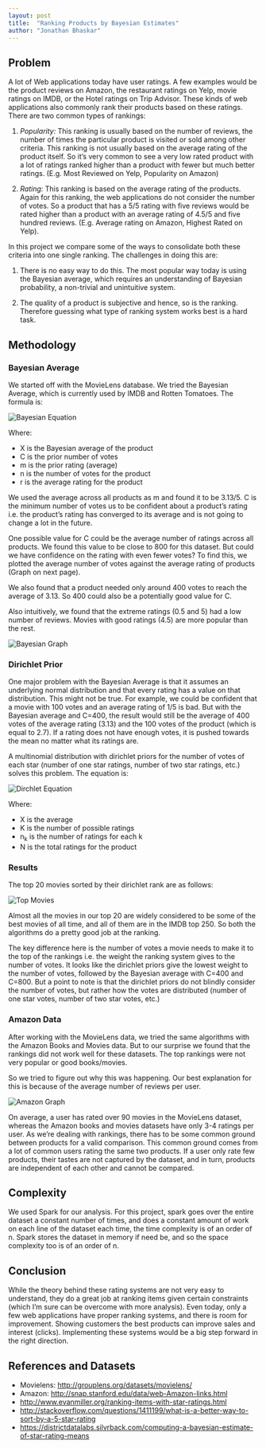 ```yaml
---
layout: post
title:  "Ranking Products by Bayesian Estimates"
author: "Jonathan Bhaskar"
---
```


## Problem

A lot of Web applications today have user ratings. A few examples would be the product reviews on Amazon, the restaurant ratings on Yelp, movie ratings on IMDB, or the Hotel ratings on Trip Advisor. These kinds of web applications also commonly rank their products based on these ratings. There are two common types of rankings:

1.  *Popularity:* This ranking is usually based on the number of reviews, the number of times the particular product is visited or sold among other criteria. This ranking is not usually based on the average rating of the product itself. So it’s very common to see a very low rated product with a lot of ratings ranked higher than a product with fewer but much better ratings. (E.g. Most Reviewed on Yelp, Popularity on Amazon)

2.  *Rating:* This ranking is based on the average rating of the products. Again for this ranking, the web applications do not consider the number of votes. So a product that has a 5/5 rating with five reviews would be rated higher than a product with an average rating of 4.5/5 and five hundred reviews. (E.g. Average rating on Amazon, Highest Rated on Yelp).

In this project we compare some of the ways to consolidate both these criteria into one single ranking. The challenges in doing this are:

1.  There is no easy way to do this. The most popular way today is using the Bayesian average, which requires an understanding of Bayesian probability, a non-trivial and unintuitive system.

2.  The quality of a product is subjective and hence, so is the ranking. Therefore guessing what type of ranking system works best is a hard task.

## Methodology

### Bayesian Average

We started off with the MovieLens database. We tried the Bayesian Average, which is currently used by IMDB and Rotten Tomatoes. The formula is:

![Bayesian Equation](/images/bayesian_equation.png)

Where:

* X is the Bayesian average of the product
* C is the prior number of votes
* m is the prior rating (average)
* n is the number of votes for the product
* r is the average rating for the product

We used the average across all products as m and found it to be 3.13/5. C is the minimum number of votes us to be confident about a product’s rating i.e. the product’s rating has converged to its average and is not going to change a lot in the future.

One possible value for C could be the average number of ratings across all products. We found this value to be close to 800 for this dataset. But could we have confidence on the rating with even fewer votes? To find this, we plotted the average number of votes against the average rating of products (Graph on next page).

We also found that a product needed only around 400 votes to reach the average of 3.13. So 400 could also be a potentially good value for C.

Also intuitively, we found that the extreme ratings (0.5 and 5) had a low number of reviews. Movies with good ratings (4.5) are more popular than the rest.

![Bayesian Graph](/images/bayesian_graph.png)

### Dirichlet Prior

One major problem with the Bayesian Average is that it assumes an underlying normal distribution and that every rating has a value on that distribution. This might not be true. For example, we could be confident that a movie with 100 votes and an average rating of 1/5 is bad. But with the Bayesian average and C=400, the result would still be the average of 400 votes of the average rating (3.13) and the 100 votes of the product (which is equal to 2.7). If a rating does not have enough votes, it is pushed towards the mean no matter what its ratings are.

A multinomial distribution with dirichlet priors for the number of votes of each star (number of one star ratings, number of two star ratings, etc.) solves this problem. The equation is:

![Dirchlet Equation](/images/dirchlet_equation.png)

Where:

* X is the average
* K is the number of possible ratings
* n<sub>k</sub> is the number of ratings for each k
* N is the total ratings for the product

### Results

The top 20 movies sorted by their dirichlet rank are as follows:

![Top Movies](/images/top_movies.png)

Almost all the movies in our top 20 are widely considered to be some of the best movies of all time, and all of them are in the IMDB top 250. So both the algorithms do a pretty good job at the ranking.

The key difference here is the number of votes a movie needs to make it to the top of the rankings i.e. the weight the ranking system gives to the number of votes. It looks like the dirichlet priors give the lowest weight to the number of votes, followed by the Bayesian average with C=400 and C=800. But a point to note is that the dirichlet priors do not blindly consider the number of votes, but rather how the votes are distributed (number of one star votes, number of two star votes, etc.)

### Amazon Data

After working with the MovieLens data, we tried the same algorithms with the Amazon Books and Movies data. But to our surprise we found that the rankings did not work well for these datasets. The top rankings were not very popular or good books/movies.

So we tried to figure out why this was happening. Our best explanation for this is because of the average number of reviews per user.

![Amazon Graph](/images/amazon_graph.png)

On average, a user has rated over 90 movies in the MovieLens dataset, whereas the Amazon books and movies datasets have only 3-4 ratings per user. As we’re dealing with rankings, there has to be some common ground between products for a valid comparison. This common ground comes from a lot of common users rating the same two products. If a user only rate few products, their tastes are not captured by the dataset, and in turn, products are independent of each other and cannot be compared.

## Complexity

We used Spark for our analysis. For this project, spark goes over the entire dataset a constant number of times, and does a constant amount of work on each line of the dataset each time, the time complexity is of an order of n. Spark stores the dataset in memory if need be, and so the space complexity too is of an order of n.

## Conclusion

While the theory behind these rating systems are not very easy to understand, they do a great job at ranking items given certain constraints (which I’m sure can be overcome with more analysis). Even today, only a few web applications have proper ranking systems, and there is room for improvement. Showing customers the best products can improve sales and interest (clicks). Implementing these systems would be a big step forward in the right direction.

## References and Datasets

* Movielens: http://grouplens.org/datasets/movielens/
* Amazon: http://snap.stanford.edu/data/web-Amazon-links.html
* http://www.evanmiller.org/ranking-items-with-star-ratings.html
* http://stackoverflow.com/questions/1411199/what-is-a-better-way-to-sort-by-a-5-star-rating
* https://districtdatalabs.silvrback.com/computing-a-bayesian-estimate-of-star-rating-means
